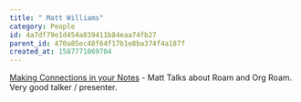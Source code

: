 ```yaml
---
title: " Matt Williams"
category: People
id: 4a7df79e1d454a839411b84eaa74fb27
parent_id: 470a85ec48f64f17b1e8ba374f4a187f
created_at: 1587771069704
---
```


[Making Connections in your Notes](https://www.youtube.com/watch?v=Lg61ocfxk3c) - Matt Talks about Roam and Org Roam. Very good talker / presenter.
                